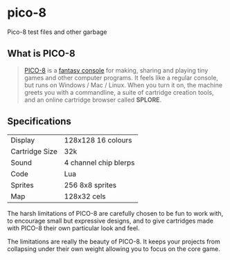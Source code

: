 # pico-8

Pico-8 test files and other garbage

## What is PICO-8

> [PICO-8](https://www.lexaloffle.com/pico-8.php) is a [fantasy console](https://www.lexaloffle.com/pico-8.php?page=faq) for making, sharing and playing tiny games and other computer programs. It feels like a regular console, but runs on Windows / Mac / Linux. When you turn it on, the machine greets you with a commandline, a suite of cartridge creation tools, and an online cartridge browser called **SPLORE**.

## Specifications

| | |
| - | - |
| Display | 128x128 16 colours |
| Cartridge Size | 32k |
| Sound | 4 channel chip blerps |
| Code | Lua |
| Sprites | 256 8x8 sprites |
| Map | 128x32 cels |

The harsh limitations of PICO-8 are carefully chosen to be fun to work with, to encourage small but expressive designs, and to give cartridges made with PICO-8 their own particular look and feel.

The limitations are really the beauty of PICO-8. It keeps your projects from collapsing under their own weight allowing you to focus on the core game.
